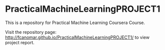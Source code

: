 # PracticalMachineLearningPROJECT1

This is a repository for Practical Machine Learning Coursera Course.

Visit the repository page: http://fcanomar.github.io/PracticalMachineLearningPROJECT1/ to view project report.
